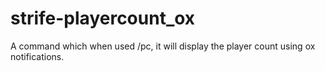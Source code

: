 # strife-playercount_ox
A command which when used /pc, it will display the player count using ox notifications.
